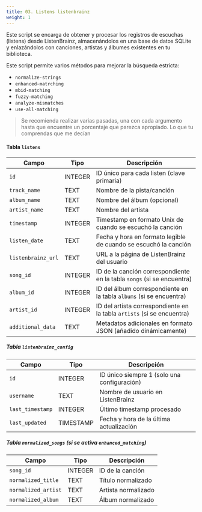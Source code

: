 ```yaml
---
title: 03. Listens listenbrainz
weight: 1
---
```


Este script se encarga de obtener y procesar los registros de escuchas (listens) desde ListenBrainz, almacenándolos en una base de datos SQLite y enlazándolos con canciones, artistas y álbumes existentes en tu biblioteca.

Este script permite varios métodos para mejorar la búsqueda estricta:
- `normalize-strings` 
- `enhanced-matrching`
- `mbid-matching`
- `fuzzy-matching`
- `analyze-mismatches`
- `use-all-matching`

> Se recomienda realizar varias pasadas, una con cada argumento hasta que encuentre un porcentaje que parezca apropiado. Lo que tu comprendas que me decían



#### Tabla `listens`
| Campo              | Tipo    | Descripción                                                            |
| ------------------ | ------- | ---------------------------------------------------------------------- |
| `id`               | INTEGER | ID único para cada listen (clave primaria)                             |
| `track_name`       | TEXT    | Nombre de la pista/canción                                             |
| `album_name`       | TEXT    | Nombre del álbum (opcional)                                            |
| `artist_name`      | TEXT    | Nombre del artista                                                     |
| `timestamp`        | INTEGER | Timestamp en formato Unix de cuando se escuchó la canción              |
| `listen_date`      | TEXT    | Fecha y hora en formato legible de cuando se escuchó la canción        |
| `listenbrainz_url` | TEXT    | URL a la página de ListenBrainz del usuario                            |
| `song_id`          | INTEGER | ID de la canción correspondiente en la tabla `songs` (si se encuentra) |
| `album_id`         | INTEGER | ID del álbum correspondiente en la tabla `albums` (si se encuentra)    |
| `artist_id`        | INTEGER | ID del artista correspondiente en la tabla `artists` (si se encuentra) |
| `additional_data`  | TEXT    | Metadatos adicionales en formato JSON (añadido dinámicamente)          |

##### Tabla `listenbrainz_config`
| Campo            | Tipo      | Descripción                                 |
| ---------------- | --------- | ------------------------------------------- |
| `id`             | INTEGER   | ID único siempre 1 (solo una configuración) |
| `username`       | TEXT      | Nombre de usuario en ListenBrainz           |
| `last_timestamp` | INTEGER   | Último timestamp procesado                  |
| `last_updated`   | TIMESTAMP | Fecha y hora de la última actualización     |

##### Tabla `normalized_songs` (si se activa `enhanced_matching`)
| Campo               | Tipo    | Descripción         |
| ------------------- | ------- | ------------------- |
| `song_id`           | INTEGER | ID de la canción    |
| `normalized_title`  | TEXT    | Título normalizado  |
| `normalized_artist` | TEXT    | Artista normalizado |
| `normalized_album`  | TEXT    | Álbum normalizado   |
